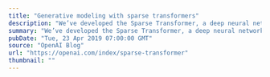 ```yaml
---
title: "Generative modeling with sparse transformers"
description: "We’ve developed the Sparse Transformer, a deep neural network which sets new records at predicting what comes next in a sequence—whether text, images, or sound. It uses an algorithmic improvement of the attention mechanism to extract patterns from sequences 30x longer than possible previously."
summary: "We’ve developed the Sparse Transformer, a deep neural network which sets new records at predicting what comes next in a sequence—whether text, images, or sound. It uses an algorithmic improvement of the attention mechanism to extract patterns from sequences 30x longer than possible previously."
pubDate: "Tue, 23 Apr 2019 07:00:00 GMT"
source: "OpenAI Blog"
url: "https://openai.com/index/sparse-transformer"
thumbnail: ""
---
```


